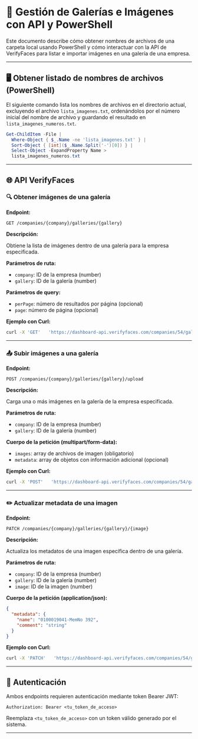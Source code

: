 
# 📁 Gestión de Galerías e Imágenes con API y PowerShell

Este documento describe cómo obtener nombres de archivos de una carpeta local usando PowerShell y cómo interactuar con la API de VerifyFaces para listar e importar imágenes en una galería de una empresa.

---

## 🖥️ Obtener listado de nombres de archivos (PowerShell)

El siguiente comando lista los nombres de archivos en el directorio actual, excluyendo el archivo `lista_imagenes.txt`, ordenándolos por el número inicial del nombre de archivo y guardando el resultado en `lista_imagenes_numeros.txt`.

```powershell
Get-ChildItem -File |
  Where-Object { $_.Name -ne 'lista_imagenes.txt' } |
  Sort-Object { [int]($_.Name.Split('-')[0]) } |
  Select-Object -ExpandProperty Name >
  lista_imagenes_numeros.txt
```

---

## 🌐 API VerifyFaces

### 🔍 Obtener imágenes de una galería

**Endpoint:**

```
GET /companies/{company}/galleries/{gallery}
```

**Descripción:**

Obtiene la lista de imágenes dentro de una galería para la empresa especificada.

**Parámetros de ruta:**

- `company`: ID de la empresa (number)
- `gallery`: ID de la galería (number)

**Parámetros de query:**

- `perPage`: número de resultados por página (opcional)
- `page`: número de página (opcional)

**Ejemplo con Curl:**

```bash
curl -X 'GET'   'https://dashboard-api.verifyfaces.com/companies/54/galleries/466?perPage=100&page=1'   -H 'accept: application/json'   -H 'Authorization: Bearer eyJhbGciOiJIUzI1NiIsInR5cCI6IkpXVCJ9.eyJ1c2VySWQiOjE4NCwiaWF0IjoxNzQ2NzE3NTkxLCJleHAiOjE3NDY3MjExOTF9.s8I90pfl0Kyg32T1c9olxPBDcFIz05P2B7x0gHDCS5I'
```

---

### 📤 Subir imágenes a una galería

**Endpoint:**

```
POST /companies/{company}/galleries/{gallery}/upload
```

**Descripción:**

Carga una o más imágenes en la galería de la empresa especificada.

**Parámetros de ruta:**

- `company`: ID de la empresa (number)
- `gallery`: ID de la galería (number)

**Cuerpo de la petición (multipart/form-data):**

- `images`: array de archivos de imagen (obligatorio)
- `metadata`: array de objetos con información adicional (opcional)

**Ejemplo con Curl:**

```bash
curl -X 'POST'   'https://dashboard-api.verifyfaces.com/companies/54/galleries/466/upload'   -H 'accept: application/json'   -H 'Authorization: Bearer eyJhbGciOiJIUzI1NiIsInR5cCI6IkpXVCJ9.eyJ1c2VySWQiOjE4NCwiaWF0IjoxNzQ2NzE3NTkxLCJleHAiOjE3NDY3MjExOTF9.s8I90pfl0Kyg32T1c9olxPBDcFIz05P2B7x0gHDCS5I'   -H 'Content-Type: multipart/form-data'   -F 'images=@51-0103846432-MemNo 982.png;type=image/png'
```


---

### ✏️ Actualizar metadata de una imagen

**Endpoint:**

```
PATCH /companies/{company}/galleries/{gallery}/{image}
```

**Descripción:**

Actualiza los metadatos de una imagen específica dentro de una galería.

**Parámetros de ruta:**

- `company`: ID de la empresa (number)
- `gallery`: ID de la galería (number)
- `image`: ID de la imagen (number)

**Cuerpo de la petición (application/json):**

```json
{
  "metadata": {
    "name": "0100019041-MemNo 392",
    "comment": "string"
  }
}
```

**Ejemplo con Curl:**

```bash
curl -X 'PATCH'   'https://dashboard-api.verifyfaces.com/companies/54/galleries/466/104877'   -H 'accept: application/json'   -H 'Authorization: Bearer eyJhbGciOiJIUzI1NiIsInR5cCI6IkpXVCJ9.eyJ1c2VySWQiOjE4NCwiaWF0IjoxNzQ2NzE3NTkxLCJleHAiOjE3NDY3MjExOTF9.s8I90pfl0Kyg32T1c9olxPBDcFIz05P2B7x0gHDCS5I'   -H 'Content-Type: application/json'   -d '{"metadata":{"name":"0103837951-MemNo 961","comment":""}}'
```


---

## 🔐 Autenticación

Ambos endpoints requieren autenticación mediante token Bearer JWT:

```http
Authorization: Bearer <tu_token_de_acceso>
```

Reemplaza `<tu_token_de_acceso>` con un token válido generado por el sistema.

---
